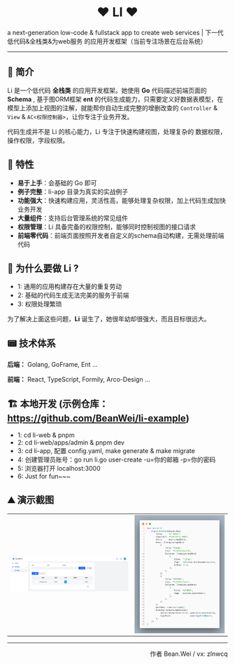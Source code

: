 <p align="center">
    <h1 align="center">❤️ LI ❤️</h1>
</p>
<p>a next-generation low-code & fullstack app to create web services | 下一代 低代码&全栈类&为web服务 的应用开发框架（当前专注场景在后台系统）</p>

---

## 🚀 简介
Li 是一个低代码 **全栈类** 的应用开发框架。她使用 **Go** 代码描述前端页面的 **Schema** , 基于图ORM框架 **ent** 的代码生成能力，只需要定义好数据表模型，在模型上添加上视图的注解，就能帮你自动生成完整的增删改查的 `Controller` & `View` & `AC<权限控制器>`，让你专注于业务开发。

代码生成并不是 Li 的核心能力，Li 专注于快速构建视图，处理复杂的 数据权限，操作权限，字段权限。

## 🌈 特性
+ **易于上手**：会基础的 Go 即可
+ **例子完整**：li-app 目录为真实的实战例子
+ **功能强大**：快速构建应用，灵活性高，能够处理复杂权限，加上代码生成加快业务开发
+ **大量组件**：支持后台管理系统的常见组件
+ **权限管理**：Li 具备完备的权限控制，能够同时控制视图的接口请求
+ **前端零代码**：前端页面按照开发者自定义的schema自动构建，无需处理前端代码

## 🧐 为什么要做 Li ?
* 1: 通用的应用构建存在大量的重复劳动
* 2: 基础的代码生成无法完美的服务于前端
* 3: 权限处理繁琐

为了解决上面这些问题，**Li** 诞生了，她很年幼却很强大，而且目标很远大。

## 📟 技术体系
**后端：**
Golang, GoFrame, Ent ...

**前端：**
 React, TypeScript, Formily, Arco-Design ...

 ## 🏗️ 本地开发 (示例仓库：https://github.com/BeanWei/li-example)
 * 1: cd li-web & pnpm
 * 2: cd li-web/apps/admin & pnpm dev
 * 3: cd li-app, 配置 config.yaml, make generate & make migrate
 * 4: 创建管理员账号：go run li.go user-create -u=你的邮箱 -p=你的密码
 * 5: 浏览器打开 localhost:3000
 * 6: Just for fun~~~

## ⛰ 演示截图
<table>
    <tr>
        <td colspan="2"><img src="docs/assets/li1.png"/></td>
        <td colspan="2"><img src="docs/assets/li2.png"/></td>
    </tr>
</table>

---

<p align="right">
作者 Bean.Wei / vx: zlnwcq
</p>
<br>